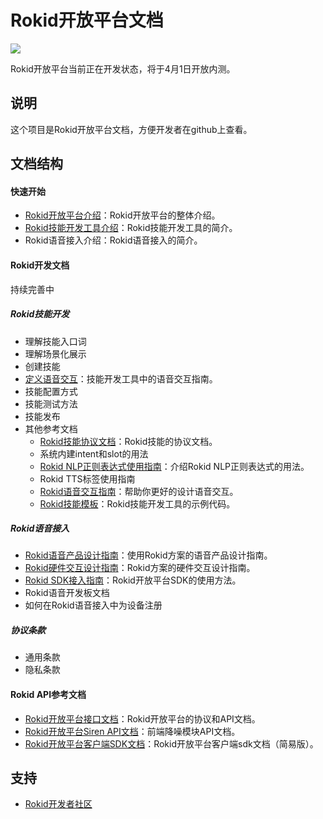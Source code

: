 Rokid开放平台文档
===
![](http://progressed.io/bar/85?title=completed)

Rokid开放平台当前正在开发状态，将于4月1日开放内测。

## 说明
这个项目是Rokid开放平台文档，方便开发者在github上查看。

## 文档结构
#### 快速开始

- [Rokid开放平台介绍](https://github.com/Rokid/docs/blob/master/1-GetStarted/Rokid%20introduction.md)：Rokid开放平台的整体介绍。
- [Rokid技能开发工具介绍](https://github.com/Rokid/docs/blob/master/1-GetStarted/Rokid%20Skills%20Kit.md)：Rokid技能开发工具的简介。
- Rokid语音接入介绍：Rokid语音接入的简介。

#### Rokid开发文档

持续完善中

##### Rokid技能开发

- 理解技能入口词
- 理解场景化展示
- 创建技能
- [定义语音交互](https://github.com/Rokid/docs/blob/master/2-RokidDocument/1-SkillsKit/Define%20Voice%20Interaction.md)：技能开发工具中的语音交互指南。
- 技能配置方式
- 技能测试方法
- 技能发布
- 其他参考文档
    - [Rokid技能协议文档](https://github.com/Rokid/docs/blob/master/2-RokidDocument/1-SkillsKit/Cloud%20App%20Development%20Protocol_cn.md)：Rokid技能的协议文档。
    - 系统内建intent和slot的用法
    - [Rokid NLP正则表达式使用指南](https://github.com/Rokid/docs/blob/master/2-RokidDocument/1-SkillsKit/Rokid%20Regular%20Expression.md)：介绍Rokid NLP正则表达式的用法。
    - Rokid TTS标签使用指南
    - [Rokid语音交互指南](https://github.com/Rokid/docs/blob/master/2-RokidDocument/1-SkillsKit/Rokid%20Voice%20Interaction%20Guidelines.md)：帮助你更好的设计语音交互。
    - [Rokid技能模板](https://github.com/Rokid/rokid-skill-sample)：Rokid技能开发工具的示例代码。

##### Rokid语音接入

- [Rokid语音产品设计指南](https://github.com/Rokid/docs/blob/master/2-RokidDocument/2-EnableVoice/Rokid%20hardware%20design%20guide.md)：使用Rokid方案的语音产品设计指南。
- [Rokid硬件交互设计指南](https://github.com/Rokid/docs/blob/master/2-RokidDocument/2-EnableVoice/Rokid%20Hardware%20UX%20Design%20Guidelines.md)：Rokid方案的硬件交互设计指南。
- [Rokid SDK接入指南](https://github.com/Rokid/docs/blob/master/2-RokidDocument/2-EnableVoice/Rokid%20SDK%20Tutorial.md)：Rokid开放平台SDK的使用方法。
- Rokid语音开发板文档
- 如何在Rokid语音接入中为设备注册

##### 协议条款

- 通用条款
- 隐私条款

#### Rokid API参考文档

- [Rokid开放平台接口文档](https://github.com/Rokid/rokid-openvoice/blob/master/README.md)：Rokid开放平台的协议和API文档。
- [Rokid开放平台Siren API文档](https://github.com/Rokid/rokid-blacksiren/blob/master/doc/siren%20api.md)：前端降噪模块API文档。
- [Rokid开放平台客户端SDK文档](https://github.com/Rokid/docs/blob/master/3-ApiReference/sdk.md)：Rokid开放平台客户端sdk文档（简易版）。

## 支持
- [Rokid开发者社区](https://developer-forum.rokid.com/)

